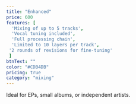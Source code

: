 ```yaml
---
title: "Enhanced"
price: 600
features: [
  'Mixing of up to 5 tracks', 
  'Vocal tuning included', 
  'Full processing chain', 
  'Limited to 10 layers per track', 
 '2 rounds of revisions for fine-tuning'
 ]
btnText: ""
color: "#CDB4DB"
pricing: true
category: "mixing"
---
```


Ideal for EPs, small albums, or independent artists.